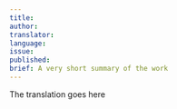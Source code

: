 ```yaml
---
title:
author:
translator:
language:
issue: 
published: 
brief: A very short summary of the work
---
```


The translation goes here